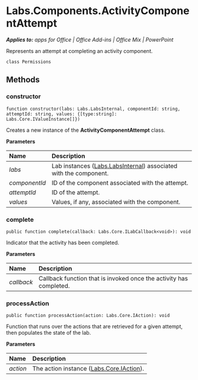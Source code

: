 
# Labs.Components.ActivityComponentAttempt

 _**Applies to:** apps for Office | Office Add-ins | Office Mix | PowerPoint_

Represents an attempt at completing an activity component.

```
class Permissions
```


## Methods




### constructor

 `function constructor(labs: Labs.LabsInternal, componentId: string, attemptId: string, values: {[type:string]: Labs.Core.IValueInstance[]})`

Creates a new instance of the  **ActivityComponentAttempt** class.

 **Parameters**


|**Name**|**Description**|
|:-----|:-----|
| _labs_|Lab instances ([Labs.LabsInternal](http://msdn.microsoft.com/library/599fb2c4-bb16-4422-84ad-10ed85a14018.aspx)) associated with the component.|
| _componentId_|ID of the component associated with the attempt.|
| _attemptId_|ID of the attempt.|
| _values_|Values, if any, associated with the component.|

### complete

 `public function complete(callback: Labs.Core.ILabCallback<void>): void`

Indicator that the activity has been completed.

 **Parameters**


|**Name**|**Description**|
|:-----|:-----|
| _callback_|Callback function that is invoked once the activity has completed.|

### processAction

 `public function processAction(action: Labs.Core.IAction): void`

Function that runs over the actions that are retrieved for a given attempt, then populates the state of the lab.

 **Parameters**


|**Name**|**Description**|
|:-----|:-----|
| _action_|The action instance ([Labs.Core.IAction](https://dev.office.com/reference/add-ins/office-mix/labs.core.iaction)).|
